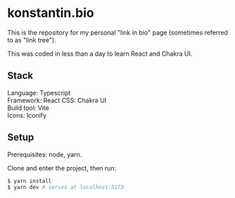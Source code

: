 # konstantin.bio

This is the repository for my personal "link in bio" page (sometimes referred to as "link tree").

This was coded in less than a day to learn React and Chakra UI.

## Stack

Language: Typescript  
Framework: React
CSS: Chakra UI  
Build tool: Vite  
Icons: Iconify

## Setup

Prerequisites: node, yarn.

Clone and enter the project, then run:

```bash
$ yarn install
$ yarn dev # serves at localhost:5173
```
